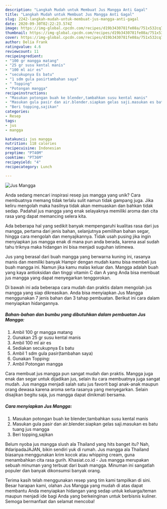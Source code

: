 ```yaml
---
description: "Langkah Mudah untuk Membuat Jus Mangga Anti Gagal"
title: "Langkah Mudah untuk Membuat Jus Mangga Anti Gagal"
slug: 2242-langkah-mudah-untuk-membuat-jus-mangga-anti-gagal
date: 2020-09-30T02:22:23.574Z
image: https://img-global.cpcdn.com/recipes/d19b3430781fe08a/751x532cq70/jus-mangga-foto-resep-utama.jpg
thumbnail: https://img-global.cpcdn.com/recipes/d19b3430781fe08a/751x532cq70/jus-mangga-foto-resep-utama.jpg
cover: https://img-global.cpcdn.com/recipes/d19b3430781fe08a/751x532cq70/jus-mangga-foto-resep-utama.jpg
author: Delia Frank
ratingvalue: 4.6
reviewcount: 11
recipeingredient:
- "100 gr mangga matang"
- "25 gr susu kental manis"
- "100 ml air es"
- "secukupnya Es batu"
- "1 sdm gula pasirtambahan saya"
- " Topping"
- "Potongan mangga"
recipeinstructions:
- "Masukan potongan buah ke blender,tambahkan susu kental manis"
- "Masukan gula pasir dan air.blender.siapkan gelas saji.masukan es batu tuang jus mangga"
- "Beri topping,sajikan"
categories:
- Resep
tags:
- jus
- mangga

katakunci: jus mangga 
nutrition: 118 calories
recipecuisine: Indonesian
preptime: "PT40M"
cooktime: "PT36M"
recipeyield: "4"
recipecategory: Lunch

---
```



![Jus Mangga](https://img-global.cpcdn.com/recipes/d19b3430781fe08a/751x532cq70/jus-mangga-foto-resep-utama.jpg)

Anda sedang mencari inspirasi resep jus mangga yang unik? Cara membuatnya memang tidak terlalu sulit namun tidak gampang juga. Jika keliru mengolah maka hasilnya tidak akan memuaskan dan bahkan tidak sedap. Padahal jus mangga yang enak selayaknya memiliki aroma dan cita rasa yang dapat memancing selera kita.

Ada beberapa hal yang sedikit banyak mempengaruhi kualitas rasa dari jus mangga, pertama dari jenis bahan, selanjutnya pemilihan bahan segar, hingga cara mengolah dan menyajikannya. Tidak usah pusing jika ingin menyiapkan jus mangga enak di mana pun anda berada, karena asal sudah tahu triknya maka hidangan ini bisa menjadi suguhan istimewa.

Jus yang berasal dari buah mangga yang berwarna kuning ini, rasanya manis dan memiliki banyak Hampir dengan mudah kamu bisa membeli jus buah mangga ini. Namun jika kamu malas keluar dan. Mangga adalah buah yang kaya antioksidan dan tinggi vitamin C dan A yang Anda bisa membuat jus mangga yang dapat menyegarkan tenggorokan.


Di bawah ini ada beberapa cara mudah dan praktis dalam mengolah jus mangga yang siap dikreasikan. Anda bisa menyiapkan Jus Mangga menggunakan 7 jenis bahan dan 3 tahap pembuatan. Berikut ini cara dalam menyiapkan hidangannya.

<!--inarticleads1-->

##### Bahan-bahan dan bumbu yang dibutuhkan dalam pembuatan Jus Mangga:

1. Ambil 100 gr mangga matang
1. Gunakan 25 gr susu kental manis
1. Ambil 100 ml air es
1. Sediakan secukupnya Es batu
1. Ambil 1 sdm gula pasir(tambahan saya)
1. Gunakan  Topping:
1. Ambil Potongan mangga


Cara membuat jus mangga pun sangat mudah dan praktis. Mangga juga enak dan segar untuk dijadikan jus, selain itu cara membuatnya juga sangat mudah. Jus mangga menjadi salah satu jus favorit bagi anak-anak maupun orang dewasa karena aroma serta rasanya yang menyegarkan. Selain disajikan begitu saja, jus mangga dapat dinikmati bersama. 

<!--inarticleads2-->

##### Cara menyiapkan Jus Mangga:

1. Masukan potongan buah ke blender,tambahkan susu kental manis
1. Masukan gula pasir dan air.blender.siapkan gelas saji.masukan es batu tuang jus mangga
1. Beri topping,sajikan


Belum nyoba jus mangga slush ala Thailand yang hits banget itu? Nah, #daripadaJAJAN, bikin sendiri yuk di rumah. Jus mangga ala Thailand biasanya menggunakan krim kocok atau whipping cream, guna menambahkan cita rasa gurih. Khasiat.co.id - Jus mangga merupakan sebuah minuman yang terbuat dari buah mangga. Minuman ini sangatlah populer dan banyak dikonsumsi banyak orang. 

Terima kasih telah menggunakan resep yang tim kami tampilkan di sini. Besar harapan kami, olahan Jus Mangga yang mudah di atas dapat membantu Anda menyiapkan hidangan yang sedap untuk keluarga/teman maupun menjadi ide bagi Anda yang berkeinginan untuk berbisnis kuliner. Semoga bermanfaat dan selamat mencoba!
